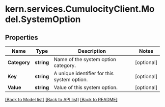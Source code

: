 
# kern.services.CumulocityClient.Model.SystemOption

## Properties

Name | Type | Description | Notes
------------ | ------------- | ------------- | -------------
**Category** | **string** | Name of the system option category. | [optional] 
**Key** | **string** | A unique identifier for this system option. | [optional] 
**Value** | **string** | Value of this system option. | [optional] 

[[Back to Model list]](../README.md#documentation-for-models)
[[Back to API list]](../README.md#documentation-for-api-endpoints)
[[Back to README]](../README.md)

